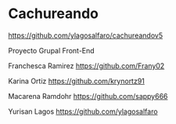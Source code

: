 # Cachureando
https://github.com/ylagosalfaro/cachureandov5

Proyecto Grupal Front-End

Franchesca Ramirez https://github.com/Frany02

Karina Ortiz https://github.com/krynortz91

Macarena Ramdohr https://github.com/sappy666

Yurisan Lagos https://github.com/ylagosalfaro



